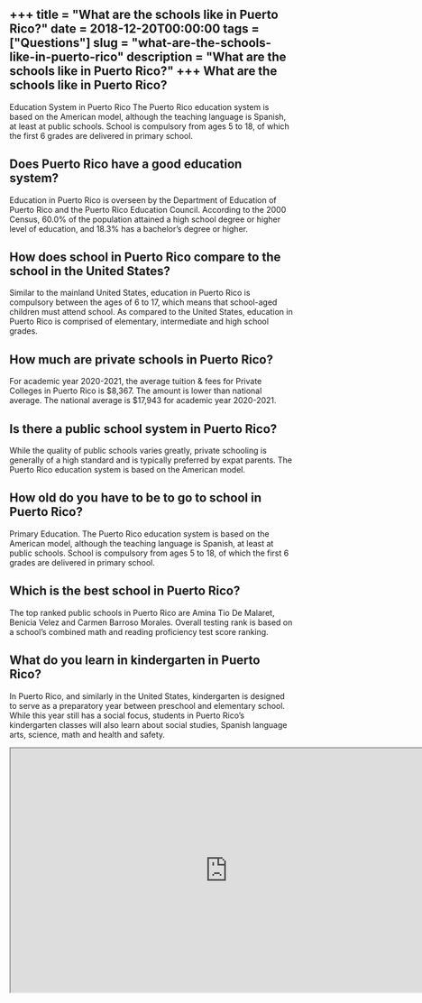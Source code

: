 +++
title = "What are the schools like in Puerto Rico?"
date = 2018-12-20T00:00:00
tags = ["Questions"]
slug = "what-are-the-schools-like-in-puerto-rico"
description = "What are the schools like in Puerto Rico?"
+++
What are the schools like in Puerto Rico?
-----------------------------------------

Education System in Puerto Rico The Puerto Rico education system is based on the American model, although the teaching language is Spanish, at least at public schools. School is compulsory from ages 5 to 18, of which the first 6 grades are delivered in primary school.

Does Puerto Rico have a good education system?
----------------------------------------------

Education in Puerto Rico is overseen by the Department of Education of Puerto Rico and the Puerto Rico Education Council. According to the 2000 Census, 60.0% of the population attained a high school degree or higher level of education, and 18.3% has a bachelor’s degree or higher.

How does school in Puerto Rico compare to the school in the United States?
--------------------------------------------------------------------------

Similar to the mainland United States, education in Puerto Rico is compulsory between the ages of 6 to 17, which means that school-aged children must attend school. As compared to the United States, education in Puerto Rico is comprised of elementary, intermediate and high school grades.

How much are private schools in Puerto Rico?
--------------------------------------------

For academic year 2020-2021, the average tuition &amp; fees for Private Colleges in Puerto Rico is $8,367. The amount is lower than national average. The national average is $17,943 for academic year 2020-2021.

Is there a public school system in Puerto Rico?
-----------------------------------------------

While the quality of public schools varies greatly, private schooling is generally of a high standard and is typically preferred by expat parents. The Puerto Rico education system is based on the American model.

How old do you have to be to go to school in Puerto Rico?
---------------------------------------------------------

Primary Education. The Puerto Rico education system is based on the American model, although the teaching language is Spanish, at least at public schools. School is compulsory from ages 5 to 18, of which the first 6 grades are delivered in primary school.

Which is the best school in Puerto Rico?
----------------------------------------

The top ranked public schools in Puerto Rico are Amina Tio De Malaret, Benicia Velez and Carmen Barroso Morales. Overall testing rank is based on a school’s combined math and reading proficiency test score ranking.

What do you learn in kindergarten in Puerto Rico?
-------------------------------------------------

In Puerto Rico, and similarly in the United States, kindergarten is designed to serve as a preparatory year between preschool and elementary school. While this year still has a social focus, students in Puerto Rico’s kindergarten classes will also learn about social studies, Spanish language arts, science, math and health and safety.

<iframe allow="accelerometer; autoplay; clipboard-write; encrypted-media; gyroscope; picture-in-picture" allowfullscreen="" class="__youtube_prefs__  epyt-is-override  no-lazyload" data-no-lazy="1" data-origheight="433" data-origwidth="770" data-skipgform_ajax_framebjll="" height="433" id="_ytid_58868" loading="lazy" src="https://www.youtube.com/embed/ynyzcHhLE-w?enablejsapi=1&autoplay=0&cc_load_policy=0&cc_lang_pref=&iv_load_policy=1&loop=0&modestbranding=0&rel=1&fs=1&playsinline=0&autohide=2&theme=dark&color=red&controls=1&" title="YouTube player" width="770"></iframe>